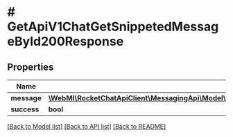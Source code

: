 # # GetApiV1ChatGetSnippetedMessageById200Response

## Properties

Name | Type | Description | Notes
------------ | ------------- | ------------- | -------------
**message** | [**\WebMI\RocketChatApiClient\MessagingApi\Model\GetApiV1ChatGetSnippetedMessages200ResponseMessagesInner**](GetApiV1ChatGetSnippetedMessages200ResponseMessagesInner.md) |  | [optional]
**success** | **bool** |  | [optional]

[[Back to Model list]](../../README.md#models) [[Back to API list]](../../README.md#endpoints) [[Back to README]](../../README.md)
